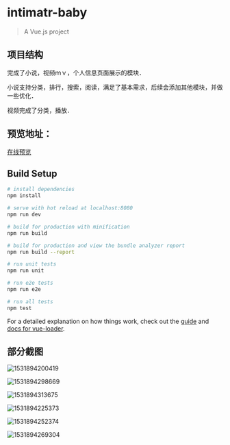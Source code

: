# intimatr-baby

> A Vue.js project

## 项目结构

完成了小说，视频ｍｖ，个人信息页面展示的模块．

小说支持分类，排行，搜索，阅读，满足了基本需求，后续会添加其他模块，并做一些优化．

视频完成了分类，播放．

## 预览地址：

[在线预览](http://www.nvnvyezi.cn/intimateBaby/#/)

## Build Setup

``` bash
# install dependencies
npm install

# serve with hot reload at localhost:8080
npm run dev

# build for production with minification
npm run build

# build for production and view the bundle analyzer report
npm run build --report

# run unit tests
npm run unit

# run e2e tests
npm run e2e

# run all tests
npm test
```

For a detailed explanation on how things work, check out the [guide](http://vuejs-templates.github.io/webpack/) and [docs for vue-loader](http://vuejs.github.io/vue-loader).

## 部分截图

![1531894200419](/tmp/1531894200419.png)

![1531894298669](/tmp/1531894298669.png)

![1531894313675](/tmp/1531894313675.png)

![1531894225373](/tmp/1531894225373.png)

![1531894252374](/tmp/1531894252374.png)

![1531894269304](/tmp/1531894269304.png)

